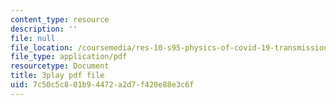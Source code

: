 ```yaml
---
content_type: resource
description: ''
file: null
file_location: /coursemedia/res-10-s95-physics-of-covid-19-transmission-fall-2020/7c50c5c801b94472a2d7f420e88e3c6f_Gxefx9BDCq0.pdf
file_type: application/pdf
resourcetype: Document
title: 3play pdf file
uid: 7c50c5c8-01b9-4472-a2d7-f420e88e3c6f
---
```

